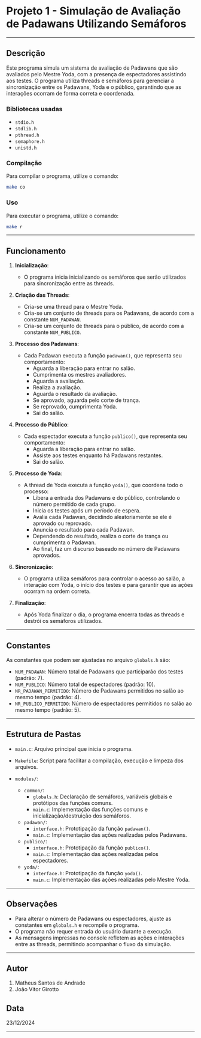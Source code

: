 # Projeto 1 - Simulação de Avaliação de Padawans Utilizando Semáforos

---

## Descrição

Este programa simula um sistema de avaliação de Padawans que são avaliados pelo Mestre Yoda, com a presença de espectadores assistindo aos testes. O programa utiliza threads e semáforos para gerenciar a sincronização entre os Padawans, Yoda e o público, garantindo que as interações ocorram de forma correta e coordenada.

### Bibliotecas usadas

- `stdio.h`
- `stdlib.h`
- `pthread.h`
- `semaphore.h`
- `unistd.h`

### Compilação

Para compilar o programa, utilize o comando:

```bash
make co
```

### Uso

Para executar o programa, utilize o comando:

```bash
make r
```

---

## Funcionamento

1. **Inicialização**:

   - O programa inicia inicializando os semáforos que serão utilizados para sincronização entre as threads.

2. **Criação das Threads**:

   - Cria-se uma thread para o Mestre Yoda.
   - Cria-se um conjunto de threads para os Padawans, de acordo com a constante `NUM_PADAWAN`.
   - Cria-se um conjunto de threads para o público, de acordo com a constante `NUM_PUBLICO`.

3. **Processo dos Padawans**:

   - Cada Padawan executa a função `padawan()`, que representa seu comportamento:
     - Aguarda a liberação para entrar no salão.
     - Cumprimenta os mestres avaliadores.
     - Aguarda a avaliação.
     - Realiza a avaliação.
     - Aguarda o resultado da avaliação.
     - Se aprovado, aguarda pelo corte de trança.
     - Se reprovado, cumprimenta Yoda.
     - Sai do salão.

4. **Processo do Público**:

   - Cada espectador executa a função `publico()`, que representa seu comportamento:
     - Aguarda a liberação para entrar no salão.
     - Assiste aos testes enquanto há Padawans restantes.
     - Sai do salão.

5. **Processo de Yoda**:

   - A thread de Yoda executa a função `yoda()`, que coordena todo o processo:
     - Libera a entrada dos Padawans e do público, controlando o número permitido de cada grupo.
     - Inicia os testes após um período de espera.
     - Avalia cada Padawan, decidindo aleatoriamente se ele é aprovado ou reprovado.
     - Anuncia o resultado para cada Padawan.
     - Dependendo do resultado, realiza o corte de trança ou cumprimenta o Padawan.
     - Ao final, faz um discurso baseado no número de Padawans aprovados.

6. **Sincronização**:

   - O programa utiliza semáforos para controlar o acesso ao salão, a interação com Yoda, o início dos testes e para garantir que as ações ocorram na ordem correta.

7. **Finalização**:
   - Após Yoda finalizar o dia, o programa encerra todas as threads e destrói os semáforos utilizados.

---

## Constantes

As constantes que podem ser ajustadas no arquivo `globals.h` são:

- `NUM_PADAWAN`: Número total de Padawans que participarão dos testes (padrão: 7).
- `NUM_PUBLICO`: Número total de espectadores (padrão: 10).
- `NR_PADAWAN_PERMITIDO`: Número de Padawans permitidos no salão ao mesmo tempo (padrão: 4).
- `NR_PUBLICO_PERMITIDO`: Número de espectadores permitidos no salão ao mesmo tempo (padrão: 5).

---

## Estrutura de Pastas

- `main.c`: Arquivo principal que inicia o programa.
- `Makefile`: Script para facilitar a compilação, execução e limpeza dos arquivos.

- `modules/`:
  - `common/`:
    - `globals.h`: Declaração de semáforos, variáveis globais e protótipos das funções comuns.
    - `main.c`: Implementação das funções comuns e inicialização/destruição dos semáforos.
  - `padawan/`:
    - `interface.h`: Prototipação da função `padawan()`.
    - `main.c`: Implementação das ações realizadas pelos Padawans.
  - `publico/`:
    - `interface.h`: Prototipação da função `publico()`.
    - `main.c`: Implementação das ações realizadas pelos espectadores.
  - `yoda/`:
    - `interface.h`: Prototipação da função `yoda()`.
    - `main.c`: Implementação das ações realizadas pelo Mestre Yoda.

---

## Observações

- Para alterar o número de Padawans ou espectadores, ajuste as constantes em `globals.h` e recompile o programa.
- O programa não requer entrada do usuário durante a execução.
- As mensagens impressas no console refletem as ações e interações entre as threads, permitindo acompanhar o fluxo da simulação.

---

## Autor

1. Matheus Santos de Andrade
2. João Vitor Girotto

## Data

23/12/2024

---
